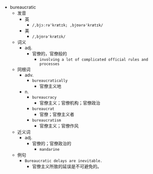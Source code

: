 - bureaucratic
  - 发音
    - 英
      - `/,bjɔːrə'krætɪk; ,bjʊərə'krætɪk/`
    - 美
      - `/,bjʊrə'krætɪk/`
  - 词义
    - adj.
      - 官僚的，官僚般的
        - `involving a lot of complicated official rules and processes`
  - 同根词
    - adv.
      - `bureaucratically`
        - 官僚主义地
    - n.
      - `bureaucracy`
        - 官僚主义；官僚机构；官僚政治
      - `bureaucrat`
        - 官僚；官僚主义者
      - `bureaucratism`
        - 官僚主义；官僚作风
  - 近义词
    - adj.
      - 官僚的；官僚政治的
        - `mandarine`
  - 例句
    - `Bureaucratic delays are inevitable.`
      - 官僚主义所致的延误是不可避免的。

